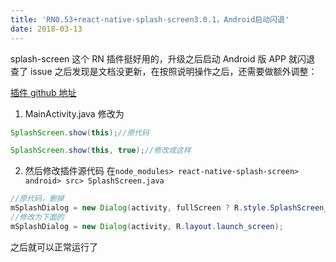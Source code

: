 ```yaml
---
title: 'RN0.53+react-native-splash-screen3.0.1，Android启动闪退'
date: 2018-03-13
---
```


splash-screen 这个 RN 插件挺好用的，升级之后启动 Android 版 APP 就闪退
查了 issue 之后发现是文档没更新，在按照说明操作之后，还需要做额外调整：

[插件 github 地址](https://github.com/crazycodeboy/react-native-splash-screen)

1. MainActivity.java 修改为

```java
SplashScreen.show(this);//原代码

SplashScreen.show(this, true);//修改成这样
```

2. 然后修改插件源代码
   在`node_modules> react-native-splash-screen> android> src> SplashScreen.java`

```JAVA
//原代码，删掉
mSplashDialog = new Dialog(activity, fullScreen ? R.style.SplashScreen_Fullscreen : R.style.SplashScreen_SplashTheme);
//修改为下面的
mSplashDialog = new Dialog(activity, R.layout.launch_screen);
```

之后就可以正常运行了
